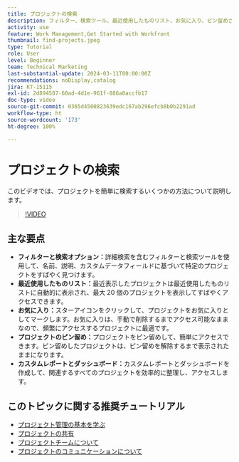 ```yaml
---
title: プロジェクトの検索
description: フィルター、検索ツール、最近使用したものリスト、お気に入り、ピン留めされたプロジェクト、カスタムレポートやダッシュボードを使用してプロジェクト管理を簡素化し、プロジェクトにすばやく整理してアクセスできます。
activity: use
feature: Work Management,Get Started with Workfront
thumbnail: find-projects.jpeg
type: Tutorial
role: User
level: Beginner
team: Technical Marketing
last-substantial-update: 2024-03-11T00:00:00Z
recommendations: noDisplay,catalog
jira: KT-15115
exl-id: 2d894587-60ad-4d1e-961f-886a8accfb17
doc-type: video
source-git-commit: 0365d4500823639edc167ab296efcb8b0b2291ad
workflow-type: ht
source-wordcount: '173'
ht-degree: 100%

---
```


# プロジェクトの検索

このビデオでは、プロジェクトを簡単に検索するいくつかの方法について説明します。

>[!VIDEO](https://video.tv.adobe.com/v/3439549/?quality=12&learn=on&enablevpops&captions=jpn)

## 主な要点

* **フィルターと検索オプション：**&#x200B;詳細検索を含むフィルターと検索ツールを使用して、名前、説明、カスタムデータフィールドに基づいて特定のプロジェクトをすばやく見つけます。
* **最近使用したものリスト：**&#x200B;最近表示したプロジェクトは最近使用したものリストに自動的に表示され、最大 20 個のプロジェクトを表示してすばやくアクセスできます。
* **お気に入り：**&#x200B;スターアイコンをクリックして、プロジェクトをお気に入りとしてマークします。お気に入りは、手動で削除するまでアクセス可能なままなので、頻繁にアクセスするプロジェクトに最適です。
* **プロジェクトのピン留め：**&#x200B;プロジェクトをピン留めして、簡単にアクセスできます。ピン留めしたプロジェクトは、ピン留めを解除するまで表示されたままになります。
* **カスタムレポートとダッシュボード：**&#x200B;カスタムレポートとダッシュボードを作成して、関連するすべてのプロジェクトを効率的に整理し、アクセスします。


## このトピックに関する推奨チュートリアル

* [プロジェクト管理の基本を学ぶ](/help/manage-work/projects/getting-started-manage-a-project.md)
* [プロジェクトの共有](/help/manage-work/projects/share-a-project.md)
* [プロジェクトチームについて](/help/manage-work/projects/understand-the-project-team.md)
* [プロジェクトのコミュニケーションについて](/help/manage-work/projects/understand-project-communication.md)
